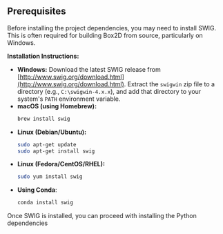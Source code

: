 ## Prerequisites

Before installing the project dependencies, you may need to install SWIG. This
is often required for building Box2D from source, particularly on Windows.

**Installation Instructions:**

*   **Windows:** Download the latest SWIG release from [http://www.swig.org/download.html](http://www.swig.org/download.html).  Extract the `swigwin` zip file to a directory (e.g., `C:\swigwin-4.x.x`), and add that directory to your system's `PATH` environment variable.
*   **macOS (using Homebrew):**
    ```bash
    brew install swig
    ```
*   **Linux (Debian/Ubuntu):**
    ```bash
    sudo apt-get update
    sudo apt-get install swig
    ```
*   **Linux (Fedora/CentOS/RHEL):**
    ```bash
    sudo yum install swig
    ```
*  **Using Conda**:
    ```bash
    conda install swig
    ```
Once SWIG is installed, you can proceed with installing the Python dependencies